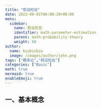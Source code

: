 ```yaml
---
title: "假设检验"
date: 2023-08-01T06:00:20+08:00
menu:
  sidebar:
    name: 假设检验
    identifier: math-parameter-estimation
    parent: math-probability-theory
    weight: 50
author:
  name: biubiobiu
  image: /images/author/john.png
tags: ["概率论","假设检验"]
categories: ["Basic"]
math: true
mermaid: true
enableEmoji: true
---
```


## 一、基本概念


